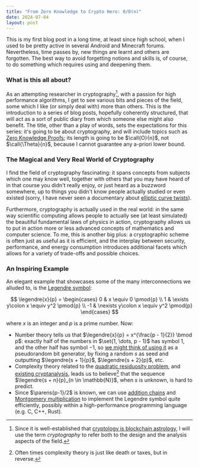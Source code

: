 ```yaml
---
title: "From Zero Knowledge to Crypto Hero: 0/O(n)"
date: 2024-07-04
layout: post
---
```


This is my first blog post in a long time, at least since high school, when I used to be pretty 
active in several Android and Minecraft forums.
Nevertheless, time passes by, new things are learnt and others are forgotten. 
The best way to avoid forgetting notions and skills is, of course, to do something which requires 
using and deepening them.

### What is this all about?
As an attempting researcher in cryptography[^1], with a passion for high performance algorithms, 
I get to see various bits and pieces of the field, some which I like (or simply deal with) more 
than others. 
This is the introduction to a series of blog posts, hopefully coherently structured, that will act 
as a sort of public diary from which someone else might also benefit.
The title, other than a play of words, sets the expectations for this series: it's going to be 
about cryptography, and will include topics such as 
[Zero Knowledge Proofs](https://en.wikipedia.org/wiki/Zero-knowledge_proof); its length is going to 
be $\call{O}{n}$, not $\call{\Theta}{n}$, because I cannot guarantee any a-priori lower bound.


### The Magical and Very Real World of Cryptography

I find the field of cryptography fascinating: it spans concepts from subjects which one may know 
well, together with others that you may have heard of in that course you didn't really enjoy, or 
just heard as a buzzword somewhere, up to things you didn't know people actually studied or even 
existed (sorry, I have never seen a documentary about 
[elliptic curve twists](https://en.wikipedia.org/wiki/Twists_of_elliptic_curves)).

Furthermore, cryptography is actually used in the real world: in the same way scientific computing 
allows people to actually see (at least simulated) the beautiful fundamental laws of physics in 
action, cryptography allows us to put in action more or less advanced concepts of mathematics and 
computer science.
To me, this is another big plus: a cryptographic scheme is often just as useful as it is efficient, 
and the interplay between security, performance, and energy consumption introduces additional 
facets which allows for a variety of trade-offs and possible choices.

### An Inspiring Example

An elegant example that showcases some of the many interconnections we alluded to, is the 
[Legendre symbol](https://en.wikipedia.org/wiki/Legendre_symbol):

$$
\legendre{x}{p} =
\begin{cases}
    0  & x \equiv 0 \pmod{p} \\
    1  & \exists y\colon x \equiv y^2 \pmod{p} \\
    -1 & \nexists y\colon x \equiv y^2 \pmod{p}
\end{cases}
$$

where $x$ is an integer and $p$ is a prime number. Now:
- Number theory tells us that $\legendre{x}{p} = x^{\frac{p - 1}{2}} \bmod p$: exactly half of 
the numbers in $\set{1, \dots, p - 1}$ has symbol $1$, and the other half has symbol $-1$, so 
[we might think of using it](https://link.springer.com/chapter/10.1007/0-387-34799-2_13) 
as a pseudorandom bit generator, by fixing a random $s$ as seed and outputting 
$\legendre{s + 1}{p}$, $\legendre{s + 2}{p}$, etc.
- Complexity theory related to the [quadratic residuosity problem](https://en.wikipedia.org/wiki/Quadratic_residuosity_problem), 
and [existing cryptanalysis](https://eprint.iacr.org/2019/862), leads us to believe[^2] that the 
sequence $\legendre{s + n}{p}_{n \in \mathbb{N}}$, when $s$ is unknown, is hard to predict.
- Since $\parens{p-1}/2$ is known, we can use [addition chains](https://en.wikipedia.org/wiki/Addition-chain_exponentiation)
and [Montgomery multiplication](https://eprint.iacr.org/2017/1057) to implement the Legendre symbol 
quite efficiently, possibly within a high-performance programming language (e.g. C, C++, Rust).


[^1]: Since it is well-established that [cryptology is blockchain astrology](https://youtu.be/xsmMStLKJw4?si=jsP04OYkOw1cm20u&t=2880), I will use the term *cryptography* to refer both to the design and the analysis aspects of the field.

[^2]: Often times complexity theory is just like death or taxes, but in reverse.
